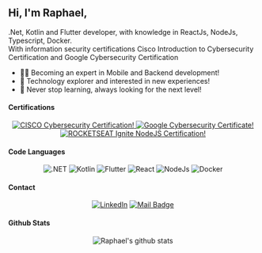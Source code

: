 ## Hi, I'm Raphael,
.Net, Kotlin and Flutter developer, with knowledge in ReactJs, NodeJs, Typescript, Docker.<br />
With information security certifications Cisco Introduction to Cybersecurity Certification and Google Cybersecurity Certification

- :man_technologist: Becoming an expert in Mobile and Backend development!
- :compass: Technology explorer and interested in new experiences!
- :rocket: Never stop learning, always looking for the next level!

#### Certifications

<div align="center">

<a href="https://www.credly.com/badges/22cd9e1b-14f2-481d-bd3d-1f9e87121b4a">
  <img src="https://github-production-user-asset-6210df.s3.amazonaws.com/66075182/251881587-2263e98c-61c4-4541-a9ae-36be15ed7588.png" alt="CISCO Cybersecurity Certification!" />
</a>

<a href="https://www.credly.com/badges/7c316186-026c-418c-8117-deefe6f0964f">
  <img src="https://github.com/RaphaelDaSilvaDev/RaphaelDaSilvaDev/assets/66075182/edd41144-a8ba-4367-a262-de7cbb02d25e" alt="Google Cybersecurity Certificate!" />
</a>

<a href="https://app.rocketseat.com.br/certificates/c8ed5a95-0771-4232-9b4d-efd6aaf54fc0">
  <img src="https://github-production-user-asset-6210df.s3.amazonaws.com/66075182/251881728-cd7693c5-b717-4409-b3da-fdb4c1931c9d.png" alt="ROCKETSEAT Ignite NodeJS Certification!" />
</a>

</div>

#### Code Languages

<div align="center">

![.NET](https://img.shields.io/badge/.NET-5C2D91?style=for-the-badge&logo=.net&logoColor=white)
![Kotlin](https://img.shields.io/badge/Kotlin-0095D5?&style=for-the-badge&logo=kotlin&logoColor=white)
![Flutter](https://img.shields.io/badge/Flutter-02569B?style=for-the-badge&logo=flutter&logoColor=white)
![React](https://img.shields.io/badge/React-20232A?style=for-the-badge&logo=react&logoColor=61DAFB)
![NodeJs](https://img.shields.io/badge/Node.js-43853D?style=for-the-badge&logo=node.js&logoColor=white)
![Docker](https://img.shields.io/badge/docker-%230db7ed.svg?style=for-the-badge&logo=docker&logoColor=white)

</div>

#### Contact

<div align="center">
  
[![LinkedIn](https://img.shields.io/badge/LinkedIn-0077B5?style=for-the-badge&logo=linkedin&logoColor=white)]([https://www.linkedin.com/in/SEUUSERNAME/](https://www.linkedin.com/in/raphaeldasilvadev/))
[![Mail Badge](https://img.shields.io/badge/Mail-8B89CC?style=for-the-badge&logo=protonmail&logoColor=white)](mailto:raphael.h.silva@protonmail.com)

</div>

#### Github Stats

<div align="center">
  
![Raphael's github stats](https://github-readme-stats.vercel.app/api?username=RaphaelDaSilvaDev&count_private=true&theme=dark&hide=contribs,prs)

</div>
